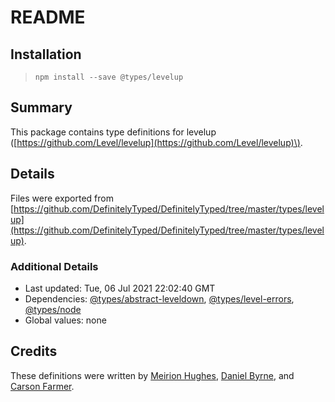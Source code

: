 # README

## Installation

> `npm install --save @types/levelup`

## Summary

This package contains type definitions for levelup \([https://github.com/Level/levelup](https://github.com/Level/levelup)\).

## Details

Files were exported from [https://github.com/DefinitelyTyped/DefinitelyTyped/tree/master/types/levelup](https://github.com/DefinitelyTyped/DefinitelyTyped/tree/master/types/levelup).

### Additional Details

* Last updated: Tue, 06 Jul 2021 22:02:40 GMT
* Dependencies: [@types/abstract-leveldown](https://npmjs.com/package/@types/abstract-leveldown), [@types/level-errors](https://npmjs.com/package/@types/level-errors), [@types/node](https://npmjs.com/package/@types/node)
* Global values: none

## Credits

These definitions were written by [Meirion Hughes](https://github.com/MeirionHughes), [Daniel Byrne](https://github.com/danwbyrne), and [Carson Farmer](https://github.com/carsonfarmer).

